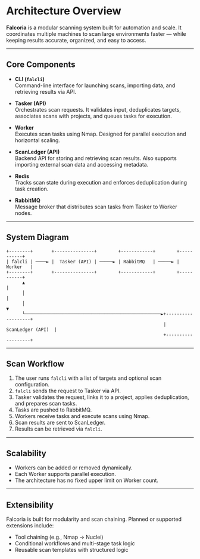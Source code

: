 # Architecture Overview

**Falcoria** is a modular scanning system built for automation and scale. It coordinates multiple machines to scan large environments faster — while keeping results accurate, organized, and easy to access.

---

## Core Components

- **CLI (`falcli`)**  
  Command-line interface for launching scans, importing data, and retrieving results via API.

- **Tasker (API)**  
  Orchestrates scan requests. It validates input, deduplicates targets, associates scans with projects, and queues tasks for execution.

- **Worker**  
  Executes scan tasks using Nmap. Designed for parallel execution and horizontal scaling.

- **ScanLedger (API)**  
  Backend API for storing and retrieving scan results. Also supports importing external scan data and accessing metadata.

- **Redis**  
  Tracks scan state during execution and enforces deduplication during task creation.

- **RabbitMQ**  
  Message broker that distributes scan tasks from Tasker to Worker nodes.

---

## System Diagram

```text
+--------+       +---------------+        +------------+        +-----------+
| falcli | ────► |  Tasker (API) | ─────► | RabbitMQ   | ─────► |  Worker   |
+--------+       +---------------+        +------------+        +-----------+
      ▲                                                                |
      │                                                                |
      │                                                                ▼
      └───────────────────────────────────────────────────►+-------------------+
                                                           | ScanLedger (API)  |
                                                           +-------------------+
```

---

## Scan Workflow

1. The user runs `falcli` with a list of targets and optional scan configuration.
2. `falcli` sends the request to Tasker via API.
3. Tasker validates the request, links it to a project, applies deduplication, and prepares scan tasks.
4. Tasks are pushed to RabbitMQ.
5. Workers receive tasks and execute scans using Nmap.
6. Scan results are sent to ScanLedger.
7. Results can be retrieved via `falcli`.

---

## Scalability

- Workers can be added or removed dynamically.
- Each Worker supports parallel execution.
- The architecture has no fixed upper limit on Worker count.

---

## Extensibility

Falcoria is built for modularity and scan chaining. Planned or supported extensions include:

- Tool chaining (e.g., Nmap → Nuclei)
- Conditional workflows and multi-stage task logic
- Reusable scan templates with structured logic
